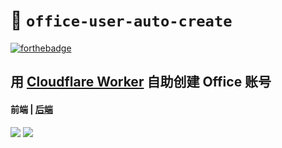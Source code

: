 # 🐩 `office-user-auto-create`

[![forthebadge](https://forthebadge.com/images/badges/made-with-typescript.svg)](https://forthebadge.com)

## 用 [Cloudflare Worker](https://workers.cloudflare.com/) 自助创建 Office 账号

#### 前端 | [后端](https://github.com/cwk2017/office-user-auto-create/tree/server)

![](readme/c5e6f938.png)
![](readme/24432d70.png)
